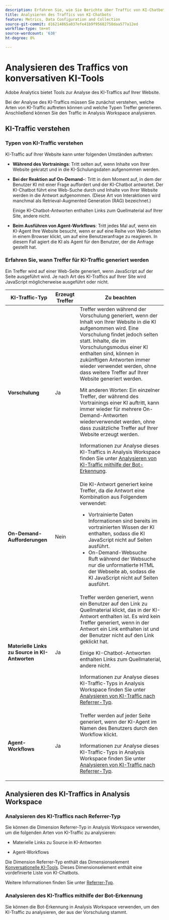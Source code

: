 ```yaml
---
description: Erfahren Sie, wie Sie Berichte über Traffic von KI-Chatbots erstellen
title: Analysieren des Traffics von KI-Chatbots
feature: Metrics, Data Configuration and Collection
source-git-commit: d16214865a037efe41b9f95682758daa577a12ed
workflow-type: tm+mt
source-wordcount: '638'
ht-degree: 0%

---
```


# Analysieren des Traffics von konversativen KI-Tools

Adobe Analytics bietet Tools zur Analyse des KI-Traffics auf Ihrer Website.

Bei der Analyse des KI-Traffics müssen Sie zunächst verstehen, welche Arten von KI-Traffic auftreten können und welche Typen Treffer generieren. Anschließend können Sie den Traffic in Analysis Workspace analysieren.

## KI-Traffic verstehen

### Typen von KI-Traffic verstehen

KI-Traffic auf Ihrer Website kann unter folgenden Umständen auftreten:

* **Während des Vortrainings**: Tritt selten auf, wenn Inhalte von Ihrer Website gekratzt und in die KI-Schulungsdaten aufgenommen werden.

* **Bei der Reaktion auf On-Demand-**: Tritt in dem Moment auf, in dem der Benutzer KI mit einer Frage auffordert und der KI-Chatbot antwortet. Der KI-Chatbot führt eine Web-Suche durch und Inhalte von Ihrer Website werden in die Antwort aufgenommen. (Diese Art von Interaktionen wird manchmal als Retrieval-Augmented Generation (RAG) bezeichnet.)

  Einige KI-Chatbot-Antworten enthalten Links zum Quellmaterial auf Ihrer Site, andere nicht.

* **Beim Ausführen von Agent-Workflows**: Tritt jedes Mal auf, wenn ein KI-Agent Ihre Website besucht, wenn er auf eine Reihe von Web-Seiten in einem Browser klickt, um auf eine Benutzeranfrage zu reagieren. In diesem Fall agiert die KI als Agent für den Benutzer, der die Anfrage gestellt hat.

### Erfahren Sie, wann Treffer für KI-Traffic generiert werden

Ein Treffer wird auf einer Web-Seite generiert, wenn JavaScript auf der Seite ausgeführt wird. Je nach Art des KI-Traffics auf Ihrer Site wird JavaScript möglicherweise ausgeführt oder nicht.

| KI-Traffic-Typ | Erzeugt Treffer | Zu beachten |
|---------|----------|---------|
| **Vorschulung** | Ja | Treffer werden während der Vorschulung generiert, wenn der Inhalt von Ihrer Website in die KI aufgenommen wird. Eine Vorschulung findet jedoch selten statt. Inhalte, die im Vorschulungsmodus einer KI enthalten sind, können in zukünftigen Antworten immer wieder verwendet werden, ohne dass weitere Treffer auf Ihrer Website generiert werden. <p>Mit anderen Worten: Ein einzelner Treffer, der während des Vortrainings einer KI auftritt, kann immer wieder für mehrere On-Demand-Antworten wiederverwendet werden, ohne dass zusätzliche Treffer auf Ihrer Website erzeugt werden.</p><p>Informationen zur Analyse dieses KI-Traffics in Analysis Workspace finden Sie unter [Analysieren von KI-Traffic mithilfe der Bot-Erkennung](#analyze-ai-traffic-using-bot-detection).</p> |
| **On-Demand-Aufforderungen** | Nein | Die KI-Antwort generiert keine Treffer, da die Antwort eine Kombination aus Folgendem verwendet:<ul><li>Vortrainierte Daten <br/>Informationen sind bereits im vortrainierten Wissen der KI enthalten, sodass die KI JavaScript nicht auf Seiten ausführt.</li><li>On-Demand-Websuche <br/>Ruft während der Websuche nur die unformatierte HTML der Webseite ab, sodass die KI JavaScript nicht auf Seiten ausführt.</li></ul> |
| **Materielle Links zu Source in KI-Antworten** | Ja | Treffer werden generiert, wenn ein Benutzer auf den Link zu Quellmaterial klickt, das in der KI-Antwort enthalten ist. Es wird kein Treffer generiert, wenn in der Antwort ein Link enthalten ist und der Benutzer nicht auf den Link geklickt hat. <p>Einige KI-Chatbot-Antworten enthalten Links zum Quellmaterial, andere nicht. </p><p>Informationen zur Analyse dieses KI-Traffic-Typs in Analysis Workspace finden Sie unter [Analysieren von KI-Traffic nach Referrer-Typ](#analyze-ai-traffic-by-referrer-type).</p> |
| **Agent-Workflows** | Ja | Treffer werden auf jeder Seite generiert, wenn der KI-Agent im Namen des Benutzers durch den Workflow klickt. <p>Informationen zur Analyse dieses KI-Traffic-Typs in Analysis Workspace finden Sie unter [Analysieren von KI-Traffic nach Referrer-Typ](#analyze-ai-traffic-by-referrer-type).</p> |

## Analysieren des KI-Traffics in Analysis Workspace

### Analysieren des KI-Traffics nach Referrer-Typ

Sie können die Dimension Referrer-Typ in Analysis Workspace verwenden, um die folgenden Arten von KI-Traffic zu analysieren:

* Materielle Links zu Source in KI-Antworten

* Agent-Workflows

Die Dimension Referrer-Typ enthält das Dimensionselement [Konversationelle KI-Tools](/help/components/dimensions/referrer-type.md#conversational-ai-tools). Dieses Dimensionselement enthält eine vordefinierte Liste von KI-Chatbots.

Weitere Informationen finden Sie unter [Referrer-Typ](/help/components/dimensions/referrer-type.md).

### Analysieren des KI-Traffics mithilfe der Bot-Erkennung

Sie können die Bot-Erkennung in Analysis Workspace verwenden, um den KI-Traffic zu analysieren, der aus der Vorschulung stammt.

